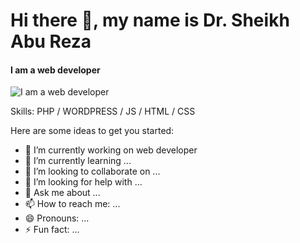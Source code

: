 
# Hi there 👋, my name is Dr. Sheikh Abu Reza
#### I am  a web developer 
![I am  a web developer ](https://media-exp2.licdn.com/dms/image/C5603AQFNMA-6ydD_bw/profile-displayphoto-shrink_200_200/0/1516887461686?e=1661990400&v=beta&t=rZJWb24X4rkUpW1AB5FuhaNVRl8eXNkMDIZEUmL-lP0)


Skills: PHP / WORDPRESS / JS / HTML / CSS

Here are some ideas to get you started:

- 🔭 I’m currently working on web developer
- 🌱 I’m currently learning ...
- 👯 I’m looking to collaborate on ...
- 🤔 I’m looking for help with ...
- 💬 Ask me about ...
- 📫 How to reach me: ...
- 😄 Pronouns: ...
- ⚡ Fun fact: ...

